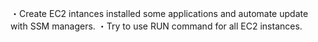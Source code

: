 ・Create EC2 intances installed some applications and automate update with SSM managers.
・Try to use RUN command for all EC2 instances.